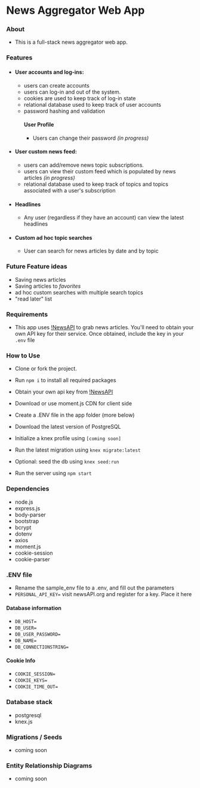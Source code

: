 # News Aggregator Web App

### About

- This is a full-stack news aggregator web app.

### Features

- #### User accounts and log-ins: 
	- users can create accounts
	- users can log-in and out of the system. 
	- cookies are used to keep track of log-in state
	- relational database used to keep track of user accounts
	- password hashing and validation
		#### User Profile
		- Users can change their password *(in progress)*
- #### User custom news feed:
	- users can add/remove news topic subscriptions.
	- users can view their custom feed which is populated by news articles *(in progress)*
	- relational database used to keep track of topics and topics associated with a user's subscription
- #### Headlines
	- Any user (regardless if they have an account) can view the latest headlines
- #### Custom ad hoc topic searches
	- User can search for news articles by date and by topic

### Future Feature ideas

- Saving news articles
- Saving articles to *favorites*
- ad hoc custom searches with multiple search topics
- "read later" list

### Requirements

- This app uses [!NewsAPI](https://newsapi.org/) to grab news articles. You'll need to obtain your own API key for their service. Once obtained, include the key in your `.env` file

### How to Use

- Clone or fork the project.
- Run `npm i` to install all required packages
- Obtain your own api key from [!NewsAPI](https://newsapi.org/)
- Download or use moment.js CDN for client side
- Create a .ENV file in the app folder (more below)

- Download the latest version of PostgreSQL
- Initialize a knex profile using `[coming soon]`
- Run the latest migration using `knex migrate:latest`
- Optional: seed the db using `knex seed:run`
- Run the server using `npm start`

### Dependencies

- node.js
- express.js
- body-parser
- bootstrap
- bcrypt
- dotenv
- axios
- moment.js
- cookie-session
- cookie-parser

### .ENV file

- Rename the sample_env file to a .env, and fill out the parameters
- `PERSONAL_API_KEY=` visit newsAPI.org and register for a key. Place it here

#### Database information
- `DB_HOST=` 
- `DB_USER=`
- `DB_USER_PASSWORD=`
- `DB_NAME=`
- `DB_CONNECTIONSTRING=`

#### Cookie Info
- `COOKIE_SESSION=`
- `COOKIE_KEYS=`
- `COOKIE_TIME_OUT=`

### Database stack

- postgresql
- knex.js

### Migrations / Seeds

- coming soon

### Entity Relationship Diagrams

- coming soon
